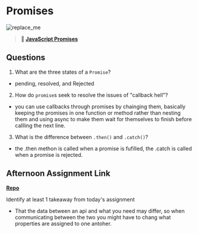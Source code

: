 # Promises

![replace_me](https://codeworks.blob.core.windows.net/public/assets/img/illustrations/placeholder.svg)

> **📖 [JavaScript Promises](https://codeworksacademy.com/fs-student-guide/resources/wk4/02-Promises)**

## Questions

1. What are the three states of a `Promise`?
- pending, resolved, and Rejected
2. How do `promise`s seek to resolve the issues of "callback hell"?
- you can use callbacks through promises by chainging them, basically keeping the promises in one function or method rather than nesting them and using async to make them wait for themselves to finish before callling the next line.
3. What is the difference between `.then()` and `.catch()`?
- the .then methon is called when a promise is fufilled, the .catch is called when a promise is rejected.
## Afternoon Assignment Link

**[Repo](https://github.com/Jacobzeme8/winter23_gregslist_async)**

Identify at least 1 takeaway from today's assignment
- That the data between an api and what you need may differ, so when communicating between the two you might have to chang what properties are assigned to one antoher.